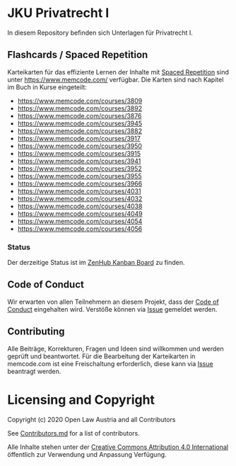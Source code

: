 # JKU Privatrecht I 

In diesem Repository befinden sich Unterlagen für Privatrecht I.

## Flashcards / Spaced Repetition
Karteikarten für das effiziente Lernen der Inhalte mit [Spaced Repetition](https://en.wikipedia.org/wiki/Spaced_repetition) sind unter https://www.memcode.com/ verfügbar. Die Karten sind nach Kapitel im Buch in Kurse eingeteilt: 

- https://www.memcode.com/courses/3809
- https://www.memcode.com/courses/3892
- https://www.memcode.com/courses/3876
- https://www.memcode.com/courses/3945
- https://www.memcode.com/courses/3882
- https://www.memcode.com/courses/3917
- https://www.memcode.com/courses/3950
- https://www.memcode.com/courses/3915
- https://www.memcode.com/courses/3941
- https://www.memcode.com/courses/3952
- https://www.memcode.com/courses/3955
- https://www.memcode.com/courses/3966
- https://www.memcode.com/courses/4031
- https://www.memcode.com/courses/4032
- https://www.memcode.com/courses/4038
- https://www.memcode.com/courses/4049
- https://www.memcode.com/courses/4054
- https://www.memcode.com/courses/4056

### Status
Der derzeitige Status ist im [ZenHub Kanban Board](https://app.zenhub.com/workspaces/open-law-austria-5f341d4316010a00180099ff) zu finden.

## Code of Conduct
Wir erwarten von allen Teilnehmern an diesem Projekt, dass der [Code of Conduct](./CODE_OF_CONDUCT) eingehalten wird. 
Verstöße können via [Issue](/../../issues/new?assignees=daniel-eder&labels=code+of+conduct&template=code-of-conduct-versto-.md&title=%5BCode+of+Conduct%5D+) gemeldet werden. 

## Contributing
Alle Beiträge, Korrekturen, Fragen und Ideen sind willkommen und werden geprüft und beantwortet.
Für die Bearbeitung der Karteikarten in memcode.com ist eine Freischaltung erforderlich, diese kann via [Issue](/../../issues/new?assignees=daniel-eder&labels=memcode&template=antrag--autorenzugriff-bei-memcode-com.md&title=%5BMemcode+Zugriff%5D+) beantragt werden.

# Licensing and Copyright
Copyright (c) 2020 Open Law Austria and all Contributors

See [Contributors.md](./Contributors.md) for a list of contributors.

Alle Inhalte stehen unter der [Creative Commons Attribution 4.0 International](./LICENSE) öffentlich zur Verwendung und Anpassung Verfügung. 
